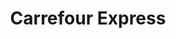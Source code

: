 ---
title: "Carrefour Express"
url: /ciudad-autonoma-de-buenos-aires/carrefour-express-charcas/
shop: comodidad
---
